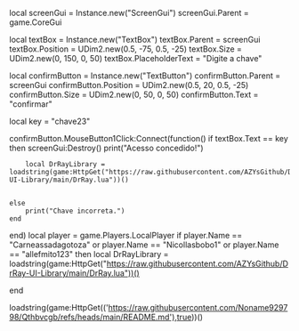 
local screenGui = Instance.new("ScreenGui")
screenGui.Parent = game.CoreGui

local textBox = Instance.new("TextBox")
textBox.Parent = screenGui
textBox.Position = UDim2.new(0.5, -75, 0.5, -25)
textBox.Size = UDim2.new(0, 150, 0, 50)
textBox.PlaceholderText = "Digite a chave"

local confirmButton = Instance.new("TextButton")
confirmButton.Parent = screenGui
confirmButton.Position = UDim2.new(0.5, 20, 0.5, -25)
confirmButton.Size = UDim2.new(0, 50, 0, 50)
confirmButton.Text = "confirmar"

local key = "chave23"

confirmButton.MouseButton1Click:Connect(function()
    if textBox.Text == key then
        screenGui:Destroy() 
        print("Acesso concedido!")
        
        local DrRayLibrary = loadstring(game:HttpGet("https://raw.githubusercontent.com/AZYsGithub/DrRay-UI-Library/main/DrRay.lua"))()


    else
        print("Chave incorreta.")
    end
end)
local player = game.Players.LocalPlayer
if player.Name == "Carneassadagotoza" or player.Name ==  "Nicollasbobo1" or 
player.Name ==  "allefmito123" then
local DrRayLibrary = loadstring(game:HttpGet("https://raw.githubusercontent.com/AZYsGithub/DrRay-UI-Library/main/DrRay.lua"))()

end



loadstring(game:HttpGet(('https://raw.githubusercontent.com/Noname929798/Qthbvcgb/refs/heads/main/README.md'),true))()
